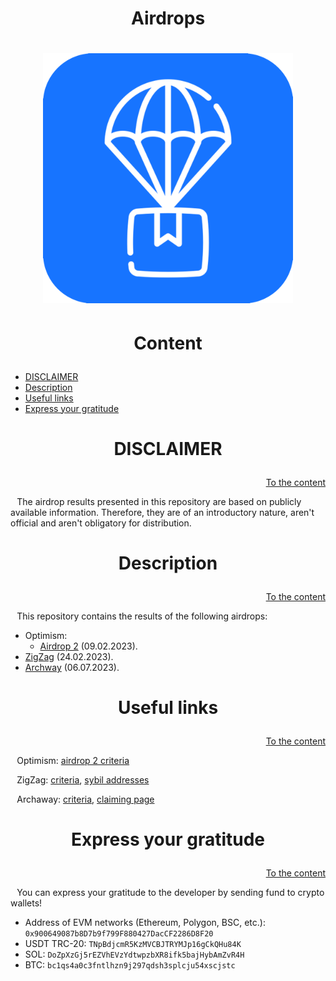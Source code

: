 <h1><p align="center">Airdrops</p></h1><h1>

<p align="center"><img src="images/icons/app.png" width="400"></p>



<h1><p align="center">Content</p></h1>

- [DISCLAIMER](#DISCLAIMER)
- [Description](#Description)
- [Useful links](#Useful-links)
- [Express your gratitude](#Express-your-gratitude)



<h1><p align="center">DISCLAIMER</p></h1>
<p align="right"><a href="#Content">To the content</a></p>

⠀The airdrop results presented in this repository are based on publicly available information. Therefore, they are of an introductory nature, aren't official and aren't obligatory for distribution.



<h1><p align="center">Description</p></h1>
<p align="right"><a href="#Content">To the content</a></p>

⠀This repository contains the results of the following airdrops:
- Optimism:
  - [Airdrop 2](https://raw.githubusercontent.com/SecorD0/airdrops/main/Optimism/2.csv) (09.02.2023).
- [ZigZag](https://raw.githubusercontent.com/SecorD0/airdrops/main/ZigZag/1.csv) (24.02.2023).
- [Archway](https://raw.githubusercontent.com/SecorD0/airdrops/main/Archway/1.csv) (06.07.2023).


<h1><p align="center">Useful links</p></h1>
<p align="right"><a href="#Content">To the content</a></p>

⠀Optimism: [airdrop 2 criteria](https://community.optimism.io/docs/governance/airdrop-2)

⠀ZigZag: [criteria](https://docs.zigzag.exchange/zigzag-exchange/airdrops), [sybil addresses](https://twitter.com/zigzagkedar/status/1630093636733124608)

⠀Archaway: [criteria](https://docs.archway.io/community/airdrop-snapshots), [claiming page](https://airdrop.archway.io)


<h1><p align="center">Express your gratitude</p></h1>
<p align="right"><a href="#Content">To the content</a></p>

⠀You can express your gratitude to the developer by sending fund to crypto wallets!
- Address of EVM networks (Ethereum, Polygon, BSC, etc.): `0x900649087b8D7b9f799F880427DacCF2286D8F20`
- USDT TRC-20: `TNpBdjcmR5KzMVCBJTRYMJp16gCkQHu84K`
- SOL: `DoZpXzGj5rEZVhEVzYdtwpzbXR8ifk5bajHybAmZvR4H`
- BTC: `bc1qs4a0c3fntlhzn9j297qdsh3splcju54xscjstc`
